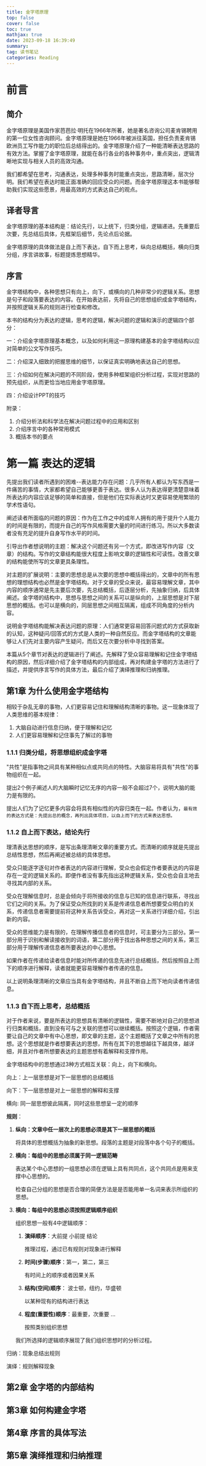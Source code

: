 ```yaml
---
title: 金字塔原理
top: false
cover: false
toc: true
mathjax: true
date: 2023-09-18 16:39:49
summary:
tag: 读书笔记
categories: Reading
---
```


# 前言

## 简介

金字塔原理是美国作家芭芭拉·明托在1966年所著，她是著名咨询公司麦肯锡聘用的第一位女性咨询顾问。金字塔原理是她在1966年被派往英国，担任负责麦肯锡欧洲员工写作能力的职位后总结得出的。金字塔原理介绍了一种能清晰表达思路的有效方法。掌握了金字塔原理，就能在各行各业的各种事务中，重点突出，逻辑清晰地实现与相关人员的高效沟通。

我们都希望在思考，沟通表达，处理多种事务时能重点突出，思路清晰，层次分明。我们希望在表达时能正面准确的回应受众的问题。而金字塔原理这本书能够帮助我们实现这些愿景，用最高效的方式表达自己的观点。

## 译者导言



金字塔原理的基本结构是：结论先行，以上统下，归类分组，逻辑递进。先重要后次要，先总结后具体，先框架后细节，先论点后论据。

金字塔原理的具体做法是自上而下表达，自下而上思考，纵向总结概括，横向归类分组，序言讲故事，标题提炼思想精华。

## 序言

金字塔结构中，各种思想只有向上，向下，或横向的几种非常少的逻辑关系。思想是句子和段落要表达的内容。在开始表达前，先将自己的思想组织成金字塔结构，并按照逻辑关系的规则进行检查和修改。

本书的结构分为表达的逻辑，思考的逻辑，解决问题的逻辑和演示的逻辑四个部分：

一：介绍金字塔原理基本概念，以及如何利用这一原理构建基本的金字塔结构以应对简单的公文写作技巧。

二：介绍深入细致的把握思维的细节，以保证真实明确地表达自己的思想。

三：介绍如何在解决问题的不同阶段，使用多种框架组织分析过程，实现对思路的预先组织，从而更恰当地应用金字塔原理。

四：介绍设计PPT的技巧

附录：

1. 介绍分析法和科学法在解决问题过程中的应用和区别
2. 介绍序言中的各种常用模式
3. 概括本书的要点

# 第一篇 表达的逻辑

先提出我们读者所遇到的困难--表达能力存在问题：几乎所有人都认为写东西是一件痛苦的事情，大家都希望自己能够更善于表达。很多人认为表达得更清楚意味着所表达的内容应该足够的简单和直接，但是他们在实际表达时又更容易使用繁琐的学术性语句。

阐述读者所面临的问题的原因：作为在工作之中的成年人拥有的用于提升个人能力的时间是有限的，而提升自己的写作风格需要大量的时间进行练习。所以大多数读者没有充足的提升自身写作水平的时间。

引导出作者想说明的主题：解决这个问题还有另一个方式，即改进写作内容（文章）的结构。写作的文章结构能很大程度上影响文章的逻辑性和可读性。改善文章的结构能使所写的文章更具条理性。

对主题的扩展说明：主要的思想总是从次要的思想中概括得出的，文章中的所有思想的理想结构也必然是金字塔结构。对于文章的受众来说，最容易理解文章，其中内容的顺序通常是先主要后次要，先总结概括，后逐层分析，先抽象归纳，后具体阐述。金字塔的结构中，思想与思想之间的关系可以是纵向的，上层思想是对下层思想的概括。也可以是横向的，同层思想之间相互隔离，组成不同角度的分析内容。

说明金字塔结构能解决表达问题的原理：人们通常更容易回答问题式的方式获取新的认知，这种疑问/回答式的方式是人类的一种自然反应。而金字塔结构的文章能够让人们先对主要内容产生疑问，而后又在次要分析中寻找到答案。

本篇从5个章节对表达的逻辑进行了阐述。先解释了受众容易理解和记住金字塔结构的原因，然后详细介绍了金字塔结构的内部组成，再对构建金字塔的方法进行了描述，并提供序言写作的具体方法，最后介绍了演绎推理和归纳推理。

## 第1章 为什么使用金字塔结构

相较于杂乱无章的事物，人们更容易记住和理解结构清晰的事物。这一现象体现了人类思维的基本规律：

1. 大脑自动进行信息归纳，便于理解和记忆
2. 人们更容易理解和记住事先了解过的事物

### 1.1.1 归类分组，将思想组织成金字塔

"共性"是指事物之间具有某种相似点或共同点的特性。大脑容易将具有"共性"的事物组织在一起。

提出2个例子阐述人的大脑瞬时记忆无序的内容一般不会超过7个，说明大脑的能力是有限的。

提出人们为了记忆更多内容会将具有相似性的内容归类在一起。作者认为，`最有效的表达方式是：先提出总的概念，再列出具体项目，以自上而下的方式来表达思想。`

### 1.1.2 自上而下表达，结论先行

理清表达思想的顺序，是写出条理清晰文章的重要方式。而清晰的顺序就是先提出总结性思想，然后再阐述被总结的具体思想。

受众只能逐字逐句对作者表达的内容进行理解，受众也会假定作者要表达的内容是存在一定的逻辑关系的。即便作者没有事先指出这种逻辑关系，受众也会自主地去寻找其内部的关系。

受众在理解信息时，总是会倾向于将所接收的信息与已知的信息进行联系，寻找出它们之间的关系。为了保证受众所找到的关系是传递信息者所想要受众明白的关系，传递信息者需要提前将这种关系告诉受众，再对这一关系进行详细介绍，引出新的内容。

受众的思维能力是有限的，在理解传播信息者的信息时，可主要分为三部分。第一部分用于识别和解读接收到的词语，第二部分用于找出各种思想之间的关系，第三部分用于理解传递信息者所要表达的中心思想。

如果作者在传递给读者信息时能对所传递的信息先进行总结概括，然后按照自上而下的顺序进行解释，读者就能更容易理解作者传递的信息。

以上说明条理清晰的文章应当具有金字塔结构，并且不断自上而下地向读者传递信息。





### 1.1.3 自下而上思考，总结概括

对于作者来说，要是所表达的思想具有清晰的逻辑性，需要不断地对自己的思想进行归类和概括，直到没有可与之关联的思想可以继续概括。按照这个逻辑，作者需要让自己的文章中有中心思想，即文章的主题，这个主题概括了文章之中所有的思想。这个思想就是作者想要表达的思想，所有在其下的思想越往下越具体，越详细，并且对作者所想要表达的主题思想有着解释和支撑作用。

金字塔结构中的思想通过3种方式相互关联：向上，向下和横向。

向上：上一层思想是对下一层思想的总结概括

向下：下一层思想是对上一层思想的解释和支撑

横向: 同一层思想彼此隔离，同时这些思想呈一定的顺序

**规则**：

1. **纵向：文章中任一层次上的思想必须是其下一层思想的概括**

   将具体的思想概括为抽象的新思想。段落的主题是对段落中各个句子的概括。

2. **横向：每组中的思想必须属于同一逻辑范畴**

   表达某个中心思想的一组思想必须在逻辑上具有共同点，这个共同点是用来支撑中心思想的。

   检查自己分组的思想是否合理的简便方法是是否能用单一名词来表示所组织的思想。

   

3. **横向：每组中的思想必须按照逻辑顺序组织**

   组织思想一般有4中逻辑顺序：

   1. **演绎顺序**：大前提 小前提 结论

      推理过程，通过已有规则对现象进行解释

   2. **时间(步骤)顺序**：第一，第二，第三

      有时间上的顺序或者因果关系

   3. **结构(空间)顺序**： 波士顿，纽约，华盛顿

      以某种现有的结构进行表达

   4. **程度(重要性)顺序**：最重要，次重要 ...

      按照类别组织思想

   我们所选择的逻辑顺序展现了我们组织思想时的分析过程。

归纳：现象总结出规则

演绎：规则解释现象





## 第2章 金字塔的内部结构

## 第3章 如何构建金字塔

## 第4章 序言的具体写法

## 第5章 演绎推理和归纳推理











